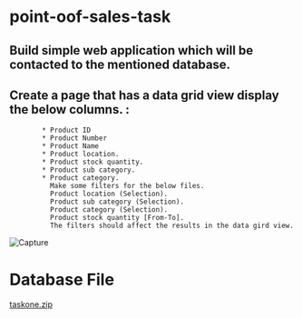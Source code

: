 # point-oof-sales-task
## Build simple web application which will be contacted to the mentioned database.
## Create a page that has a data grid view display the below columns. : 
            * Product ID
            * Product Number
            * Product Name
            * Product location.
            * Product stock quantity.
            * Product sub category.
            * Product category.
              Make some filters for the below files.
              Product location (Selection).
              Product sub category (Selection).
              Product category (Selection).
              Product stock quantity [From-To].
              The filters should affect the results in the data gird view.
              
              
![Capture](https://user-images.githubusercontent.com/7760254/162184325-f102eb54-9b0d-4c65-91ab-2390eeee79e3.PNG)
# Database File
[taskone.zip](https://github.com/EmadGamilAnton/web-mvc-task/files/8442207/taskone.zip)

